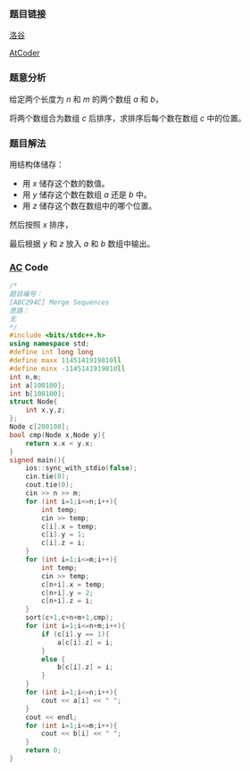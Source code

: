 ### 题目链接
[洛谷](https://www.luogu.com.cn/problem/AT_abc294_c)

[AtCoder](https://atcoder.jp/contests/abc294/tasks/abc294_c)
### 题意分析
给定两个长度为 $n$ 和 $m$ 的两个数组 $a$ 和 $b$，

将两个数组合为数组 $c$ 后排序，求排序后每个数在数组 $c$ 中的位置。
### 题目解法
用结构体储存：

- 用 $x$ 储存这个数的数值。
- 用 $y$ 储存这个数在数组 $a$ 还是 $b$ 中。
- 用 $z$ 储存这个数在数组中的哪个位置。

然后按照 $x$ 排序，

最后根据 $y$ 和 $z$ 放入 $a$ 和 $b$ 数组中输出。
### [AC](https://www.luogu.com.cn/record/105387358) Code
```c++
/*
题目编号：
[ABC294C] Merge Sequences
思路：
无
*/
#include <bits/stdc++.h>
using namespace std;
#define int long long
#define maxx 1145141919810ll
#define minx -1145141919810ll
int n,m;
int a[100100];
int b[100100];
struct Node{
	int x,y,z;
};
Node c[200100];
bool cmp(Node x,Node y){
	return x.x < y.x;
}
signed main(){
	ios::sync_with_stdio(false);
	cin.tie(0);
	cout.tie(0);
	cin >> n >> m;
	for (int i=1;i<=n;i++){
		int temp;
		cin >> temp;
		c[i].x = temp;
		c[i].y = 1;
		c[i].z = i;
	}
	for (int i=1;i<=m;i++){
		int temp;
		cin >> temp;
		c[n+i].x = temp;
		c[n+i].y = 2;
		c[n+i].z = i;
	}
	sort(c+1,c+n+m+1,cmp);
	for (int i=1;i<=n+m;i++){
		if (c[i].y == 1){
			a[c[i].z] = i;
		}
		else {
			b[c[i].z] = i;
		}
	}
	for (int i=1;i<=n;i++){
		cout << a[i] << " ";
	}
	cout << endl;
	for (int i=1;i<=m;i++){
		cout << b[i] << " ";
	}
	return 0;
}

```